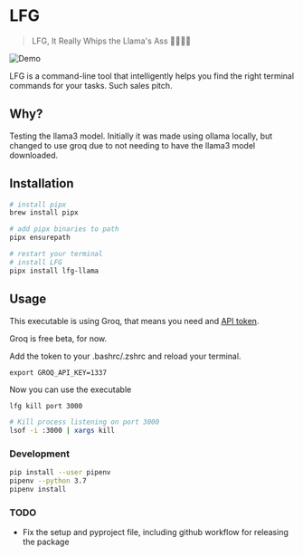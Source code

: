 # LFG

> LFG, It Really Whips the Llama's Ass 🦙🦙🦙🦙

![Demo](example.gif)

LFG is a command-line tool that intelligently helps you find the right terminal commands for your tasks. Such sales pitch.

## Why?

Testing the llama3 model. Initially it was made using ollama locally, but changed to use groq due to not needing to have the llama3 model downloaded.

## Installation

```bash
# install pipx
brew install pipx

# add pipx binaries to path
pipx ensurepath

# restart your terminal
# install LFG
pipx install lfg-llama
```

## Usage

This executable is using Groq, that means you need and [API token](https://console.groq.com/keys).

Groq is free beta, for now.

Add the token to your .bashrc/.zshrc and reload your terminal.

```
export GROQ_API_KEY=1337
```

Now you can use the executable

```bash
lfg kill port 3000

# Kill process listening on port 3000
lsof -i :3000 | xargs kill

```

### Development

```bash
pip install --user pipenv
pipenv --python 3.7
pipenv install
```

### TODO

- Fix the setup and pyproject file, including github workflow for releasing the package
